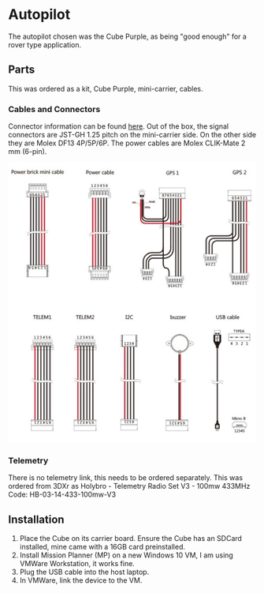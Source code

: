 # Autopilot
The autopilot chosen was the Cube Purple, as being "good enough" for a rover type application.
## Parts
This was ordered as a kit, Cube Purple, mini-carrier, cables.
### Cables and Connectors
Connector information can be found [here](https://docs.cubepilot.org/user-guides/carrier-boards/mini-carrier-board).
Out of the box, the signal connectors are JST-GH 1.25 pitch on the mini-carrier side. 
On the other side they are Molex DF13 4P/5P/6P. The power cables are Molex CLIK-Mate 2 mm (6-pin).

![](CubeCables.jpg)

### Telemetry
There is no telemetry link, this needs to be ordered separately.
This was ordered from 3DXr as Holybro - Telemetry Radio Set V3 - 100mw 433MHz
Code: HB-03-14-433-100mw-V3

## Installation
1. Place the Cube on its carrier board.
   Ensure the Cube has an SDCard installed, mine came with a 16GB card preinstalled.
2. Install Mission Planner (MP) on a new Windows 10 VM, I am using VMWare Workstation, it works fine.
3. Plug the USB cable into the host laptop.
4. In VMWare, link the device to the VM.

